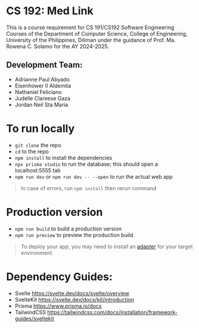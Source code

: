 # CS 192: Med Link
This is a course requirement for CS 191/CS192 Software Engineering Courses of the Department of Computer Science, College of Engineering, University of the Philippines, Diliman 
under the guidance of Prof. Ma. Rowena C. Solamo for the AY 2024-2025.

## Development Team:
- Adrianne Paul Abyado
- Eisenhower II Aldemita
- Nathaniel Feliciano
- Judelle Clareese Gaza
- Jordan Neil Sta Maria

# To run locally
- `git clone` the repo
- `cd` to the repo
- `npm install` to install the dependencies
- `npx prisma studio` to run the database; this should open a localhost:5555 tab
- `npm run dev` or `npm run dev -- --open` to run the actual web app

> In case of errors, run `npm install` then rerun command

# Production version
- `npm run build` to build a production version
- `npm run preview` to preview the production build
> To deploy your app, you may need to install an [adapter](https://svelte.dev/docs/kit/adapters) for your target environment.

# Dependency Guides:
- Svelte https://svelte.dev/docs/svelte/overview
- SvelteKit https://svelte.dev/docs/kit/introduction
- Prisma https://www.prisma.io/docs
- TailwindCSS https://tailwindcss.com/docs/installation/framework-guides/sveltekit